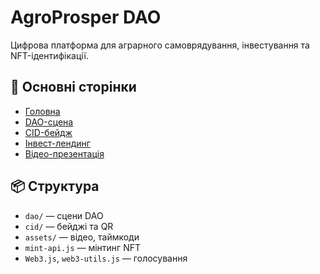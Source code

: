 # AgroProsper DAO

Цифрова платформа для аграрного самоврядування, інвестування та NFT-ідентифікації.

## 🔗 Основні сторінки

- [Головна](https://serghiilimborskyi.github.io/AgroProsper/index.html)
- [DAO-сцена](https://serghiilimborskyi.github.io/AgroProsper/dao/proposal-42.html)
- [CID-бейдж](https://serghiilimborskyi.github.io/AgroProsper/cid/badge-0xA3F91.html)
- [Інвест-лендинг](https://serghiilimborskyi.github.io/AgroProsper/invest.html)
- [Відео-презентація](https://serghiilimborskyi.github.io/AgroProsper/assets/agrotycoon.mp4)

## 📦 Структура

- `dao/` — сцени DAO
- `cid/` — бейджі та QR
- `assets/` — відео, таймкоди
- `mint-api.js` — мінтинг NFT
- `Web3.js`, `web3-utils.js` — голосування
